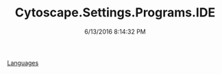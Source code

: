 ﻿---
title: Cytoscape.Settings.Programs.IDE
date: 6/13/2016 8:14:32 PM
---

[Languages](T-Cytoscape.Settings.Programs.IDE.Languages.html)
